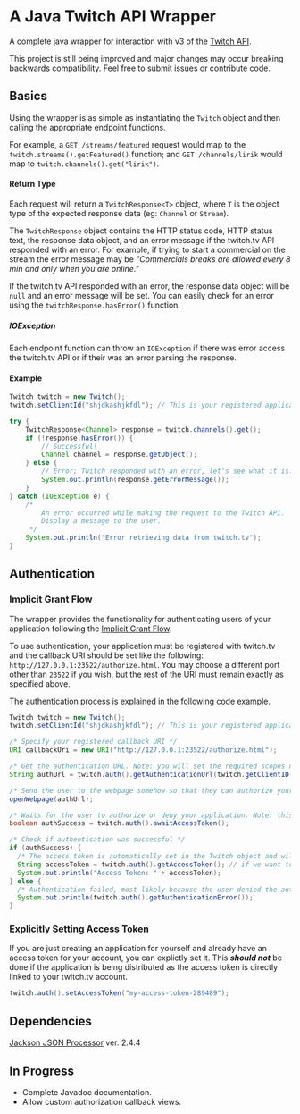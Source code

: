 # A Java Twitch API Wrapper
A complete java wrapper for interaction with v3 of the [Twitch API](https://github.com/justintv/Twitch-API).

This project is still being improved and major changes may occur breaking backwards compatibility. Feel free to submit issues or contribute code.

## Basics

Using the wrapper is as simple as instantiating the `Twitch` object and then calling the appropriate endpoint functions.

For example, a `GET /streams/featured` request would map to the `twitch.streams().getFeatured()` function; and `GET /channels/lirik` would map to `twitch.channels().get("lirik")`.

#### Return Type

Each request will return a `TwitchResponse<T>` object, where `T` is the object type of the expected response data (eg: `Channel` or `Stream`).

The `TwitchResponse` object contains the HTTP status code, HTTP status text, the response data object, and an error message if the twitch.tv API responded with an error. For example, if trying to start a commercial on the stream the error message may be _"Commercials breaks are allowed every 8 min and only when you are online."_

If the twitch.tv API responded with an error, the response data object will be `null` and an error message will be set. You can easily check for an error using the `twitchResponse.hasError()` function.

##### IOException

Each endpoint function can throw an `IOException` if there was error access the twitch.tv API or if their was an error parsing the response.

#### Example

```java
Twitch twitch = new Twitch();
twitch.setClientId("shjdkashjkfdl"); // This is your registered application's client ID

try {
    TwitchResponse<Channel> response = twitch.channels().get();
    if (!response.hasError()) {
        // Successful!
        Channel channel = response.getObject();
    } else {
        // Error; Twitch responded with an error, let's see what it is.
        System.out.println(response.getErrorMessage());
    }
} catch (IOException e) {
    /*
        An error occurred while making the request to the Twitch API.
        Display a message to the user.
     */
    System.out.println("Error retrieving data from twitch.tv");
}
```

## Authentication

### Implicit Grant Flow

The wrapper provides the functionality for authenticating users of your application following the [Implicit Grant Flow](https://github.com/justintv/Twitch-API/blob/master/authentication.md#implicit-grant-flow). 

To use authentication, your application must be registered with twitch.tv and the callback URI should be set like the following:
`http://127.0.0.1:23522/authorize.html`. You may choose a different port other than `23522` if you wish, but the rest of the URI must remain exactly as specified above.

The authentication process is explained in the following code example.

```java
Twitch twitch = new Twitch();
twitch.setClientId("shjdkashjkfdl"); // This is your registered application's client ID

/* Specify your registered callback URI */
URI callbackUri = new URI("http://127.0.0.1:23522/authorize.html");

/* Get the authentication URL. Note: you will set the required scopes needed here. */
String authUrl = twitch.auth().getAuthenticationUrl(twitch.getClientID(), callbackUri, Scopes.USER_READ, Scopes.CHANNEL_READ);

/* Send the user to the webpage somehow so that they can authorize your application */
openWebpage(authUrl);

/* Waits for the user to authorize or deny your application. Note: this function will block until a response is received! */
boolean authSuccess = twitch.auth().awaitAccessToken();

/* Check if authentication was successful */
if (authSuccess) {
  /* The access token is automatically set in the Twitch object and will be sent with all further API requests! */
  String accessToken = twitch.auth().getAccessToken(); // if we want to explicitly get it for some reason
  System.out.println("Access Token: " + accessToken);
} else {
  /* Authentication failed, most likely because the user denied the authorization request */
  System.out.println(twitch.auth().getAuthenticationError());
}
```

### Explicitly Setting Access Token

If you are just creating an application for yourself and already have an access token for your account, you can explictly set it. This _**should not**_ be done if the application is being distributed as the access token is directly linked to your twitch.tv account.

```java
twitch.auth().setAccessToken("my-access-token-289489");
```

## Dependencies

[Jackson JSON Processor](http://wiki.fasterxml.com/JacksonHome) ver. 2.4.4

## In Progress

* Complete Javadoc documentation.
* Allow custom authorization callback views.
